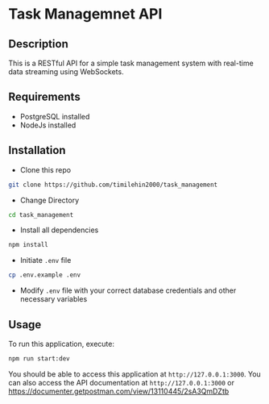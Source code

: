 # Task Managemnet API

## Description

This is a RESTful API for a simple task management system with real-time data streaming using WebSockets.

## Requirements

- PostgreSQL installed
- NodeJs installed

## Installation

- Clone this repo

```bash
git clone https://github.com/timilehin2000/task_management
```

- Change Directory

```bash
cd task_management
```

- Install all dependencies

```bash
npm install
```

- Initiate `.env` file

```bash
cp .env.example .env
```

- Modify `.env` file with your correct database credentials and other necessary variables

## Usage

To run this application, execute:

```bash
npm run start:dev
```

You should be able to access this application at `http://127.0.0.1:3000`. You can also access the API documentation at `http://127.0.0.1:3000` or https://documenter.getpostman.com/view/13110445/2sA3QmDZtb
